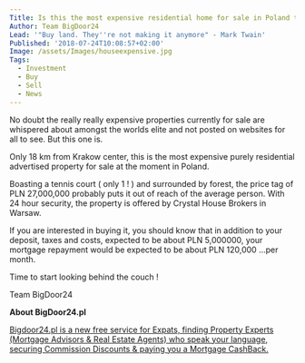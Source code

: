 ```yaml
---
Title: Is this the most expensive residential home for sale in Poland today?
Author: Team BigDoor24
Lead: '"Buy land. They''re not making it anymore" - Mark Twain'
Published: '2018-07-24T10:08:57+02:00'
Image: /assets/Images/houseexpensive.jpg
Tags:
  - Investment
  - Buy
  - Sell
  - News
---
```

No doubt the really really expensive properties currently for sale are whispered about amongst the worlds elite and not posted on websites for all to see. But this one is.

Only 18 km from Krakow center, this is the most expensive purely residential advertised property for sale at the moment in Poland. 

Boasting a tennis court ( only 1 ! ) and surrounded by forest, the price tag of PLN 27,000,000 probably puts it out of reach of the average person. With 24 hour security, the property is offered by Crystal House Brokers in Warsaw. 

If you are interested in buying it, you should know that in addition to your deposit, taxes and costs, expected to be about PLN 5,000000, your mortgage repayment would be expected to be about PLN 120,000 ...per month.

Time to start looking behind the couch !

Team BigDoor24

**About BigDoor24.pl**

[Bigdoor24.pl is a new free service for Expats, finding Property Experts (Mortgage Advisors & Real Estate Agents) who speak your language, securing Commission Discounts & paying you a Mortgage CashBack.](https://bigdoor24.pl/)
